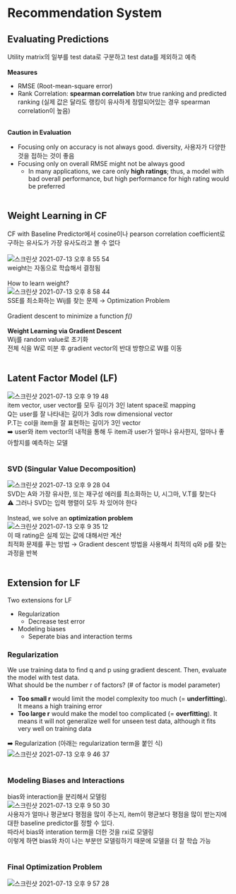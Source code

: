 # Recommendation System
## Evaluating Predictions
Utility matrix의 일부를 test data로 구분하고 test data를 제외하고 예측 <br><br>
**Measures**<br>
- RMSE (Root-mean-square error)
- Rank Correlation: **spearman correlation** btw true ranking and predicted ranking (실제 값은 달라도 랭킹이 유사하게 정렬되어있는 경우 spearman correlation이 높음)
<br><br>

**Caution in Evaluation**<br>
- Focusing only on accuracy is not always good. diversity, 사용자가 다양한 것을 접하는 것이 좋음
- Focusing only on overall RMSE might not be always good 
  - In many applications, we care only **high ratings**; thus, a model with bad overall performance, but high performance for high rating would be preferred 
<br><br>

## Weight Learning in CF
CF with Baseline Predictor에서 cosine이나 pearson correlation coefficient로 구하는 유사도가 가장 유사도라고 볼 수 없다<br><br>
![스크린샷 2021-07-13 오후 8 55 54](https://user-images.githubusercontent.com/67621291/125447495-018c832c-ceac-4c93-aef9-ffb8f312a9bd.png)<br>
weight는 자동으로 학습해서 결정됨 <br><br>
How to learn weight?<br>
![스크린샷 2021-07-13 오후 8 58 44](https://user-images.githubusercontent.com/67621291/125447847-26825407-fa71-4a90-9e71-abb693461515.png)<br>
SSE를 최소화하는 Wij를 찾는 문제 → Optimization Problem <br><br>
Gradient descent to minimize a function *f()*<br><br>
**Weight Learning via Gradient Descent**<br>
Wij를 random value로 초기화<br>전체 식을 W로 미분 후 gradient vector의 반대 방향으로 W를 이동 <br><br>

## Latent Factor Model (LF)
![스크린샷 2021-07-13 오후 9 19 48](https://user-images.githubusercontent.com/67621291/125450376-4e9bfa06-3efe-4a7d-911d-07880bdf347f.png)<br>
item vector, user vector를 모두 길이가 3인 latent space로 mapping <br>Q는 user를 잘 나타내는 길이가 3dls row dimensional vector <br>P.T는 col을 item을 잘 표현하는 길이가 3인 vector<br>
➡️ user와 item vector의 내적을 통해 두 item과 user가 얼마나 유사한지, 얼마나 좋아할지를 예측하는 모델<br><br>

### SVD (Singular Value Decomposition)
![스크린샷 2021-07-13 오후 9 28 04](https://user-images.githubusercontent.com/67621291/125451532-1284099a-a223-44d8-9cae-760f678e7df9.png)<br>
SVD는 A와 가장 유사한, 또는 재구성 에러를 최소화하는 U, 시그마, V.T를 찾는다<br>
⚠️ 그러나 SVD는 입력 행렬이 모두 차 있어야 한다<br><br>
Instead, we solve an **optimization problem**<br>
![스크린샷 2021-07-13 오후 9 35 12](https://user-images.githubusercontent.com/67621291/125452448-9ae13c9c-219e-490d-96d0-3d5b4066e839.png)<br>
이 때 rating은 실제 있는 값에 대해서만 계산<br> 최적화 문제를 푸는 방법 → Gradient descent 방법을 사용해서 최적의 q와 p를 찾는 과정을 반복
<br><br>

## Extension for LF 
Two extensions for LF
- Regularization
  - Decrease test error
- Modeling biases
  - Seperate bias and interaction terms 

### Regularization
We use training data to find q and p using gradient descent. Then, evaluate the model with test data. <br>
What should be the number r of factors? (# of factor is model parameter)
- **Too small r** would limit the model complexity too much (= **underfitting**). It means a high training error
- **Too large r** would make the model too complicated (= **overfitting**). It means it will not generalize well for unseen test data, although it fits very well on training data

➡️ Regularization (아래는 regularization term을 붙인 식)
![스크린샷 2021-07-13 오후 9 46 37](https://user-images.githubusercontent.com/67621291/125453974-8e005b54-70e0-4b02-a006-fd52e4437f7e.png)<br><br>

### Modeling Biases and Interactions
bias와 interaction을 분리해서 모델링<br>
![스크린샷 2021-07-13 오후 9 50 30](https://user-images.githubusercontent.com/67621291/125454526-ad879cdb-c2ed-4bef-94c4-4530a59dfe31.png)<br>
사용자가 얼마나 평균보다 평점을 많이 주는지, item이 평균보다 평점을 많이 받는지에 대한 baseline predictor를 정할 수 있다. <br>따라서 bias와  interation term을 더한 것을 rxi로 모델링<br>
이렇게 하면 bias와 차이 나는 부분만 모델링하기 때문에 모델을 더 잘 학습 가능<br><br>

### Final Optimization Problem 
![스크린샷 2021-07-13 오후 9 57 28](https://user-images.githubusercontent.com/67621291/125455427-662f54fd-f034-43c1-89d0-2df01b02207d.png)

